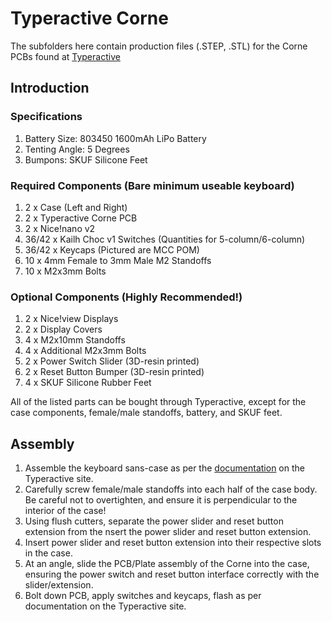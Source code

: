 # Typeractive Corne
The subfolders here contain production files (.STEP, .STL) for the Corne PCBs found at [Typeractive](https://typeractive.xyz)

## Introduction
### Specifications
1. Battery Size: 803450 1600mAh LiPo Battery
2. Tenting Angle: 5 Degrees
3. Bumpons: SKUF Silicone Feet

### Required Components (Bare minimum useable keyboard)
1. 2 x Case (Left and Right)
2. 2 x Typeractive Corne PCB
3. 2 x Nice!nano v2
4. 36/42 x Kailh Choc v1 Switches (Quantities for 5-column/6-column)
5. 36/42 x Keycaps (Pictured are MCC POM)
6. 10 x 4mm Female to 3mm Male M2 Standoffs
7. 10 x M2x3mm Bolts

### Optional Components (Highly Recommended!)
1. 2 x Nice!view Displays
2. 2 x Display Covers
3. 4 x M2x10mm Standoffs
4. 4 x Additional M2x3mm Bolts
5. 2 x Power Switch Slider (3D-resin printed)
6. 2 x Reset Button Bumper (3D-resin printed)
7. 4 x SKUF Silicone Rubber Feet

All of the listed parts can be bought through Typeractive, except for the case components, female/male standoffs, battery, and SKUF feet. 

## Assembly
1. Assemble the keyboard sans-case as per the [documentation](https://docs.typeractive.xyz/build-guides/corne-wireless) on the Typeractive site.
2. Carefully screw female/male standoffs into each half of the case body. Be careful not to overtighten, and ensure it is perpendicular to the interior of the case!
3. Using flush cutters, separate the power slider and reset button extension from the nsert the power slider and reset button extension.
4. Insert power slider and reset button extension into their respective slots in the case.
5. At an angle, slide the PCB/Plate assembly of the Corne into the case, ensuring the power switch and reset button interface correctly with the slider/extension.
6. Bolt down PCB, apply switches and keycaps, flash as per documentation on the Typeractive site. 
